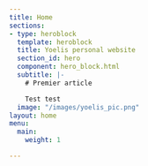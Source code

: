 ```yaml
---
title: Home
sections:
- type: heroblock
  template: heroblock
  title: Yoelis personal website
  section_id: hero
  component: hero_block.html
  subtitle: |-
    # Premier article

    Test test
  image: "/images/yoelis_pic.png"
layout: home
menu:
  main:
    weight: 1

---
```


